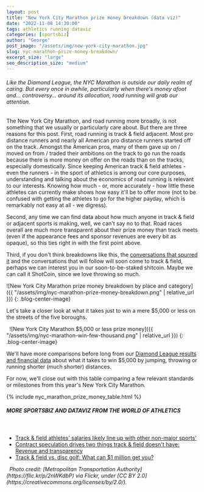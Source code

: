 ```yaml
---
layout: post
title: "New York City Marathon prize money breakdown (data viz)"
date: "2022-11-08 14:30:00"
tags: athletics running dataviz
categories: [sportsbiz]
author: "George"
post_image: "/assets/img/new-york-city-marathon.jpg"
slug: nyc-marathon-prize-money-breakdown/
excerpt_size: "large"
seo_description_size: "medium"
---
```


<h6>Like the Diamond League, the NYC Marathon is outside our daily realm of caring. But every once in awhile, particularly when there's money afoot and... controversy... around its allocation, road running will grab our attention.</h6>

The New York City Marathon, and road running more broadly, is not something that we usually or particularly care about. But there are three reasons for this post. First, road running is track & field adjacent. Most pro distance runners and nearly all American pro distance runners started off on the track. Amongst the American pros, many of them gave up on / moved on from / traded their ambitions on the track to go run the roads because there is more money on offer on the roads than on the tracks, especially domestically. Since keeping American track & field athletes - even the runners - in the sport of athletics is among our core purposes, understanding and talking about the economics of road running is relevant to our interests. Knowing how much - or, more accurately - how little these athletes can currently make shows how easy it'll be to offer more (not to be confused with getting the athletes to go for the higher payday, which is remarkably not easy at all - we digress).

Second, any time we can find data about how much anyone in track & field or adjacent sports is making, well, we can't say no to that. Road races overall are much more transparent about their prize money than track meets (even if the appearance fees and sponsor revenues are every bit as opaque), so this ties right in with the first point above.

Third, if you don't think breakdowns like this, the [conversations that spurred it](https://www.letsrun.com/forum/flat_read.php?thread=11608353) and the conversations that will follow will soon come to track & field, perhaps we can interest you in our soon-to-be-staked shitcoin. Maybe we can call it ShotCoin, since we love throwing so much.

![New York City Marathon prize money breakdown by place and category]({{ "/assets/img/nyc-marathon-prize-money-breakdown.png" | relative_url }})
{: .blog-center-image}
&nbsp;

Let's take a closer look at what it takes just to win a mere $5,000 or less on the streets of the five boroughs.

&nbsp;
![New York City Marathon $5,000 or less prize money]({{ "/assets/img/nyc-marathon-win-few-thousand.png" | relative_url }})
{: .blog-center-image}

We'll have more comparisons before long from our [Diamond League results and financial data](https://nalathletics.com/blog/2022/10/03/diamond-league-earnings-table) about what it takes to win $5,000 by jumping, throwing or running shorter (much shorter) distances.

For now, we'll close out with this table comparing a few relevant standards or milestones from this year's New York City Marathon.

{% include nyc_marathon_prize_money_table.html %}

##### MORE SPORTSBIZ AND DATAVIZ FROM THE WORLD OF ATHLETICS

&nbsp;

<ul>
 <li> <a href="https://nalathletics.com/blog/2022/08/16/track-field-niche-sport-attendance-salaries">Track & field athletes' salaries likely line up with other non-major sports'</a></li>
 <li> <a href="https://nalathletics.com/blog/2022/07/14/contract-speculation-track-field-revenue-transparency">Contract speculation drives two things track & field doesn't have: Revenue and transparency</a></li>
 <li> <a href="https://nalathletics.com/blog/2021/03/03/track-field-vs-disc-golf">Track & field vs. disc golf: What can $1 million get you?</a></li>
</ul>
 &nbsp;
 <em>Photo credit: [Metropolitan Transportation Authority](https://flic.kr/p/2nWKdbP) via Flickr, under [CC BY 2.0](https://creativecommons.org/licenses/by/2.0/).
